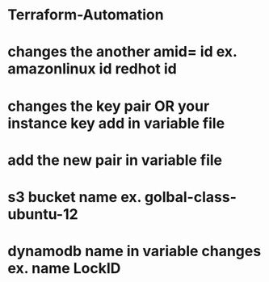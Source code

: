 # Terraform-Automation
# changes the another amid= id  ex. amazonlinux id redhot id
# changes the key pair OR your instance key add in variable file
# add the new pair in variable file
# s3 bucket name ex. golbal-class-ubuntu-12
# dynamodb name in variable changes ex. name LockID


